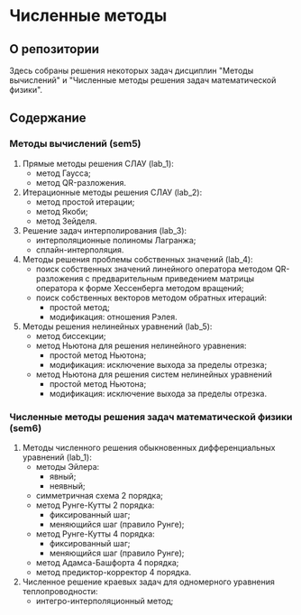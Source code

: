 <h1> Численные методы </h1>
<h2> О репозитории</h2>
<p>
Здесь собраны решения некоторых задач дисциплин "Методы вычислений" и "Численные методы решения задач математической физики".
</p>
<h2> Содержание </h2>

<p>

<h3> Методы вычислений (sem5) </h3>
<ol>
    <li> Прямые методы решения СЛАУ (lab_1):
        <ul>
            <li> метод Гаусса; </li>
            <li> метод QR-разложения. </li>
        </ul>
    </li>
    <li> Итерационные методы решения СЛАУ (lab_2): 
        <ul>
            <li> метод простой итерации; </li>
            <li> метод Якоби; </li>
            <li> метод Зейделя. </li>
        </ul>
    </li>
    <li> Решение задач интерполирования (lab_3):
        <ul>
            <li> интерполяционные полиномы Лагранжа; </li>
            <li> сплайн-интерполяция. </li>
        </ul>
    </li>
    <li> Методы решения проблемы собственных значений (lab_4):
        <ul>
            <li> поиск собственных значений линейного оператора методом QR-разложения с предварительным
            приведением матрицы оператора к форме Хессенберга методом вращений; </li>
            <li> поиск собственных векторов методом обратных итераций:
                <ul>
                    <li> простой метод;</li>
                    <li> модификация: отношения Рэлея.</li>
                </ul> 
            </li>
        </ul>
    </li>
    <li> Методы решения нелинейных уравнений (lab_5):
        <ul>
            <li> метод биссекции; </li>
            <li> метод Ньютона для решения нелинейного уравнения:
                <ul>
                    <li> простой метод Ньютона;</li>
                    <li> модификация: исключение выхода за пределы отрезка;</li>
                </ul> 
            </li>
            <li> метод Ньютона для решения систем нелинейных уравнений
                <ul>
                    <li> простой метод Ньютона;</li>
                    <li> модификация: исключение выхода за пределы отрезка.</li>
                </ul> 
            </li>
        </ul>
    </li>
</ol>

<h3> Численные методы решения задач математической физики (sem6) </h3>
<ol>
    <li> Методы численного решения обыкновенных дифференциальных уравнений (lab_1):
        <ul>
            <li> методы Эйлера:
                <ul>
                    <li> явный;</li>
                    <li> неявный;</li>
                </ul>              
            </li>
            <li> симметричная схема 2 порядка; </li>
            <li> метод Рунге-Кутты 2 порядка:
                <ul>
                    <li> фиксированный шаг;</li>
                    <li> меняющийся шаг (правило Рунге);</li>
                </ul>  
            </li>
            <li> метод Рунге-Кутты 4 порядка:
                <ul>
                    <li> фиксированный шаг;</li>
                    <li> меняющийся шаг (правило Рунге);</li>
                </ul>  
            </li>
            <li> метод Адамса-Башфорта 4 порядка; </li>
            <li> метод предиктор-корректор 4 порядка. </li>
        </ul>
    </li>
    <li> Численное решение краевых задач для одномерного уравнения теплопроводности:
        <ul>
            <li> интегро-интерполяционный метод; </li>
        </ul>
    </li>

</ol>

</p>
